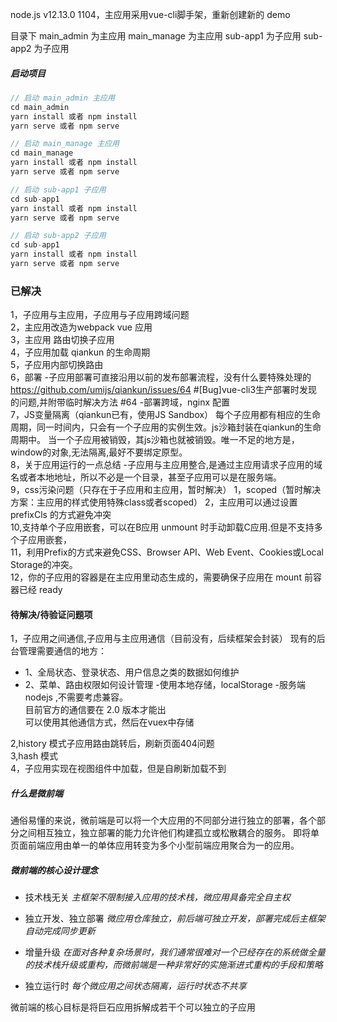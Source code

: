 node.js v12.13.0
1104，主应用采用vue-cli脚手架，重新创建新的 demo

目录下
main_admin 为主应用
main_manage 为主应用
sub-app1 为子应用
sub-app2 为子应用

##### 启动项目
```javascript
// 启动 main_admin 主应用
cd main_admin
yarn install 或者 npm install
yarn serve 或者 npm serve

// 启动 main_manage 主应用
cd main_manage
yarn install 或者 npm install
yarn serve 或者 npm serve

// 启动 sub-app1 子应用
cd sub-app1
yarn install 或者 npm install
yarn serve 或者 npm serve

// 启动 sub-app2 子应用
cd sub-app1
yarn install 或者 npm install
yarn serve 或者 npm serve

```


### 已解决
1，子应用与主应用，子应用与子应用跨域问题  
2，主应用改造为webpack vue 应用  
3，主应用 路由切换子应用  
4，子应用加载 qiankun 的生命周期  
5，子应用内部切换路由  
6，部署
    -子应用部署可直接沿用以前的发布部署流程，没有什么要特殊处理的
    https://github.com/umijs/qiankun/issues/64  #[Bug]vue-cli3生产部署时发现的问题,并附带临时解决方法 #64
    -部署跨域，nginx 配置  
7，JS变量隔离（qiankun已有，使用JS Sandbox）
    每个子应用都有相应的生命周期，同一时间内，只会有一个子应用的实例生效。js沙箱封装在qiankun的生命周期中。
    当一个子应用被销毁，其js沙箱也就被销毁。唯一不足的地方是，window的对象,无法隔离,最好不要绑定原型。   
8，关于应用运行的一点总结
    -子应用与主应用整合,是通过主应用请求子应用的域名或者本地地址，所以不必是一个目录，甚至子应用可以是在服务端。   
9，css污染问题（只存在于子应用和主应用，暂时解决）
  	1，scoped（暂时解决方案：主应用的样式使用特殊class或者scoped）
  	2，主应用可以通过设置 prefixCls 的方式避免冲突   
10,支持单个子应用嵌套，可以在B应用 unmount 时手动卸载C应用.但是不支持多个子应用嵌套，  
11，利用Prefix的方式来避免CSS、Browser API、Web Event、Cookies或Local Storage的冲突。   
12，你的子应用的容器是在主应用里动态生成的，需要确保子应用在 mount 前容器已经 ready   



#### 待解决/待验证问题项
1，子应用之间通信,子应用与主应用通信（目前没有，后续框架会封装）
    现有的后台管理需要通信的地方：
-  1、全局状态、登录状态、用户信息之类的数据如何维护
-  2、菜单、路由权限如何设计管理
    -使用本地存储，localStorage
    -服务端nodejs ,不需要考虑兼容。  
    目前官方的通信要在 2.0 版本才能出  
    可以使用其他通信方式，然后在vuex中存储    

2,history 模式子应用路由跳转后，刷新页面404问题  
3,hash 模式  
4，子应用实现在视图组件中加载，但是自刷新加载不到  


##### 什么是微前端
通俗易懂的来说，微前端是可以将一个大应用的不同部分进行独立的部署，各个部分之间相互独立，独立部署的能力允许他们构建孤立或松散耦合的服务。
即将单页面前端应用由单一的单体应用转变为多个小型前端应用聚合为一的应用。

##### 微前端的核心设计理念
+ 技术栈无关
_主框架不限制接入应用的技术栈，微应用具备完全自主权_

+ 独立开发、独立部署
_微应用仓库独立，前后端可独立开发，部署完成后主框架自动完成同步更新_

+ 增量升级
_在面对各种复杂场景时，我们通常很难对一个已经存在的系统做全量的技术栈升级或重构，而微前端是一种非常好的实施渐进式重构的手段和策略_

+ 独立运行时
_每个微应用之间状态隔离，运行时状态不共享_

微前端的核心目标是将巨石应用拆解成若干个可以独立的子应用





